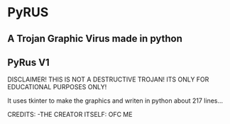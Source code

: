 # PyRUS
 A Trojan Graphic Virus made in python 
-----------------------------
PyRus V1
-----------------------------
DISCLAIMER! THIS IS NOT A DESTRUCTIVE TROJAN!
ITS ONLY FOR EDUCATIONAL PURPOSES ONLY!

It uses tkinter to make the graphics and writen in python about 217 lines...

CREDITS:
-THE CREATOR ITSELF: OFC ME
